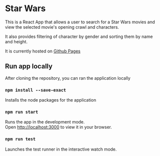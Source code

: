 # Star Wars

This is a React App that allows a user to search for a Star Wars movies and view the
selected movie's opening crawl and characters.

It also provides filtering of character by gender and sorting them by name and height.

It is currently hosted on [Github Pages](https://carolwanjohi.github.io/star-wars/)

## Run app locally

After cloning the repository, you can ran the application locally

### `npm install --save-exact`

Installs the node packages for the application

### `npm run start`

Runs the app in the development mode.\
Open [http://localhost:3000](http://localhost:3000) to view it in your browser.

### `npm run test`

Launches the test runner in the interactive watch mode.

